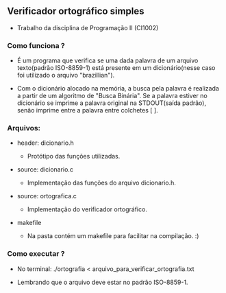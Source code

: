 ## Verificador ortográfico simples
  * Trabalho da disciplina de Programação II (CI1002)
  
### Como funciona ?
  * É um programa que verifica se uma dada palavra de um arquivo texto(padrão ISO-8859-1) está presente em um dicionário(nesse caso foi utilizado o arquivo "brazillian").
  
  * Com o dicionário alocado na memória, a busca pela palavra é realizada a partir de um algoritmo de "Busca Binária". Se a palavra estiver no dicionário se imprime a palavra original na STDOUT(saída padrão), senão imprime entre a palavra entre colchetes [ ].
  
### Arquivos:
  * header: dicionario.h
      - Protótipo das funções utilizadas.
  
  * source: dicionario.c
      - Implementação das funções do arquivo dicionario.h.
      
  * source: ortografica.c
      - Implementação do verificador ortográfico.
      
  * makefile
      - Na pasta contém um makefile para facilitar na compilação. :)
  
### Como executar ?
  * No terminal: ./ortografia < arquivo_para_verificar_ortografia.txt
  
  * Lembrando que o arquivo deve estar no padrão ISO-8859-1.
